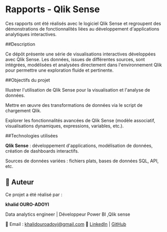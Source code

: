 # Rapports - Qlik Sense

Ces rapports ont été réalisés avec le logiciel Qlik Sense et regroupent des démonstrations de fonctionnalités liées au développement d'applications analytiques interactives.

##Description

Ce dépôt présente une série de visualisations interactives développées avec Qlik Sense.
Les données, issues de différentes sources, sont intégrées, modélisées et analysées directement dans l'environnement Qlik pour permettre une exploration fluide et pertinente.

##Objectifs du projet

Illustrer l'utilisation de Qlik Sense pour la visualisation et l'analyse de données.

Mettre en œuvre des transformations de données via le script de chargement Qlik.

Explorer les fonctionnalités avancées de Qlik Sense (modèle associatif, visualisations dynamiques, expressions, variables, etc.).

##Technologies utilisées

**Qlik Sense** : développement d'applications, modélisation de données, création de dashboards interactifs.

Sources de données variées : fichiers plats, bases de données SQL, API, etc.

## 👤 Auteur

Ce projet a été réalisé par :

**khalid OURO-ADOYI**  

Data analytics engineer | Développeur Power BI ,Qlik sense 

📧 Email : khalidouroadoyi@gmail.com
🔗 [LinkedIn](https://www.linkedin.com/in/khalid-ouro-adoyi/) | [GitHub](https://github.com/LIDONI)

